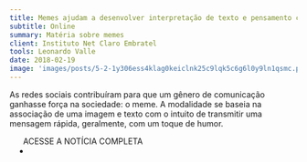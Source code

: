 ```yaml
---
title: Memes ajudam a desenvolver interpretação de texto e pensamento crítico
subtitle: Online
summary: Matéria sobre memes
client: Instituto Net Claro Embratel
tools: Leonardo Valle
date: 2018-02-19
image: 'images/posts/5-2-1y306ess4klag0keiclnk25c9lqk5c6g6l0y9ln1qsmc.png'
---
```


As redes sociais contribuíram para que um gênero de comunicação ganhasse força na sociedade: o meme. A modalidade se baseia na associação de uma imagem e texto com o intuito de transmitir uma mensagem rápida, geralmente, com um toque de humor.

<div class="post__share"><ul class="share__list list-reset">ACESSE A NOTÍCIA COMPLETA<li class="share__item" style="margin-left: 10px"><a class="share__link share__facebook" style="background: #fa5657" href="https://www.institutoclaro.org.br/educacao/nossas-novidades/reportagens/memes-ajudam-a-desenvolver-interpretacao-de-texto-e-pensamento-critico/" 
onclick=window.open(this.href, 'pop-up', 'left=20,top=20,width=500,height=500,toolbar=1,resizable=0'); return false;" title="Link" rel="nofollow"><i class="fa-solid fa-link"></i></a></li></ul></div>
<!-- <div class="gallery-box"><div class="gallery"><img src="/clipping/images/example-1.jpg" loading="lazy" alt="Project"><img src="/clipping/images/example-2.jpg" loading="lazy" alt="Project"></div><em>Gallery / <a href="https://www.freepik.com/" target="_blank">Freepic</a></em></div> -->
